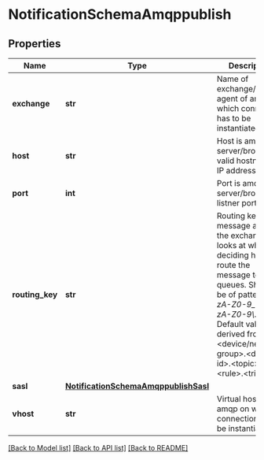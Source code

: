 # NotificationSchemaAmqppublish

## Properties
Name | Type | Description | Notes
------------ | ------------- | ------------- | -------------
**exchange** | **str** | Name of exchange/routing agent of amqp on which connection has to be instantiated | 
**host** | **str** | Host is amqp server/broker valid hostname or IP address | 
**port** | **int** | Port is amqp server/broker listner port | 
**routing_key** | **str** | Routing key is a message attribute the exchange looks at when deciding how to route the message to queues. Should be of pattern \\.*[a-zA-Z0-9_-]+[a-zA-Z0-9\\._-]* , Default value is derived from &lt;device/network-group&gt;.&lt;device-id&gt;.&lt;topic&gt;.&lt;rule&gt;.&lt;trigger&gt; | [optional] 
**sasl** | [**NotificationSchemaAmqppublishSasl**](NotificationSchemaAmqppublishSasl.md) |  | [optional] 
**vhost** | **str** | Virtual host of amqp on which connection has to be instantiated | [optional] 

[[Back to Model list]](../README.md#documentation-for-models) [[Back to API list]](../README.md#documentation-for-api-endpoints) [[Back to README]](../README.md)


